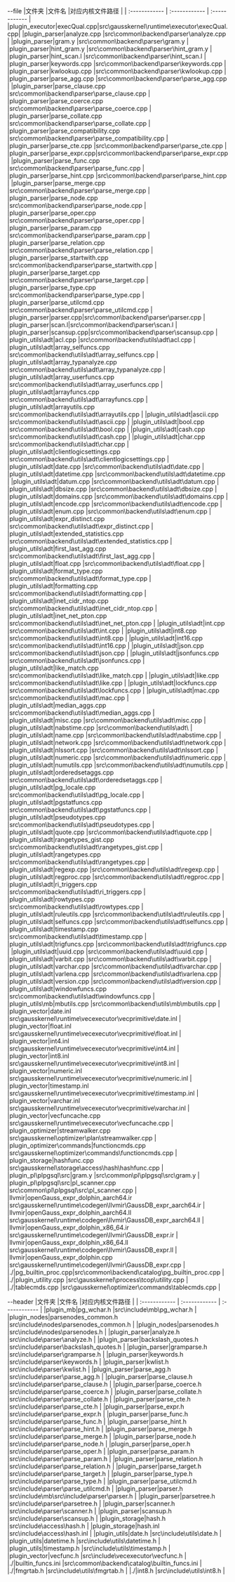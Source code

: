 --file
|文件夹   |文件名   |对应内核文件路径   |
| :------------ | :------------ | :------------ |
|plugin_executor|execQual.cpp|src\gausskernel\runtime\executor\execQual.cpp|
|plugin_parser|analyze.cpp   |src\common\backend\parser\analyze.cpp   |
|plugin_parser|gram.y   |src\common\backend\parser\gram.y   |
|plugin_parser|hint_gram.y   |src\common\backend\parser\hint_gram.y   |
|plugin_parser|hint_scan.l   |src\common\backend\parser\hint_scan.l   |
|plugin_parser|keywords.cpp   |src\common\backend\parser\keywords.cpp   |
|plugin_parser|kwlookup.cpp   |src\common\backend\parser\kwlookup.cpp   |
|plugin_parser|parse_agg.cpp   |src\common\backend\parser\parse_agg.cpp   |
|plugin_parser|parse_clause.cpp   |src\common\backend\parser\parse_clause.cpp   |
|plugin_parser|parse_coerce.cpp   |src\common\backend\parser\parse_coerce.cpp   |
|plugin_parser|parse_collate.cpp   |src\common\backend\parser\parse_collate.cpp   |
|plugin_parser|parse_compatibility.cpp   |src\common\backend\parser\parse_compatibility.cpp   |
|plugin_parser|parse_cte.cpp   |src\common\backend\parser\parse_cte.cpp   |
|plugin_parser|parse_expr.cpp|src\common\backend\parser\parse_expr.cpp   |
|plugin_parser|parse_func.cpp   |src\common\backend\parser\parse_func.cpp   |
|plugin_parser|parse_hint.cpp   |src\common\backend\parser\parse_hint.cpp   |
|plugin_parser|parse_merge.cpp   |src\common\backend\parser\parse_merge.cpp   |
|plugin_parser|parse_node.cpp   |src\common\backend\parser\parse_node.cpp   |
|plugin_parser|parse_oper.cpp   |src\common\backend\parser\parse_oper.cpp    |
|plugin_parser|parse_param.cpp   |src\common\backend\parser\parse_param.cpp   |
|plugin_parser|parse_relation.cpp   |src\common\backend\parser\parse_relation.cpp   |
|plugin_parser|parse_startwith.cpp   |src\common\backend\parser\parse_startwith.cpp   |
|plugin_parser|parse_target.cpp   |src\common\backend\parser\parse_target.cpp   |
|plugin_parser|parse_type.cpp   |src\common\backend\parser\parse_type.cpp   |
|plugin_parser|parse_utilcmd.cpp   |src\common\backend\parser\parse_utilcmd.cpp   |
|plugin_parser|parser.cpp|src\common\backend\parser\parser.cpp   |
|plugin_parser|scan.l|src\common\backend\parser\scan.l   |
|plugin_parser|scansup.cpp|src\common\backend\parser\scansup.cpp   |
|plugin_utils\adt|acl.cpp   |src\common\backend\utils\adt\acl.cpp   |
|plugin_utils\adt|array_selfuncs.cpp   |src\common\backend\utils\adt\array_selfuncs.cpp   |
|plugin_utils\adt|array_typanalyze.cpp   |src\common\backend\utils\adt\array_typanalyze.cpp   |
|plugin_utils\adt|array_userfuncs.cpp   |src\common\backend\utils\adt\array_userfuncs.cpp   |
|plugin_utils\adt|arrayfuncs.cpp   |src\common\backend\utils\adt\arrayfuncs.cpp   |
|plugin_utils\adt|arrayutils.cpp   |src\common\backend\utils\adt\arrayutils.cpp   |
|plugin_utils\adt|ascii.cpp   |src\common\backend\utils\adt\ascii.cpp   |
|plugin_utils\adt|bool.cpp   |src\common\backend\utils\adt\bool.cpp   |
|plugin_utils\adt|cash.cpp   |src\common\backend\utils\adt\cash.cpp   |
|plugin_utils\adt|char.cpp   |src\common\backend\utils\adt\char.cpp   |
|plugin_utils\adt|clientlogicsettings.cpp   |src\common\backend\utils\adt\clientlogicsettings.cpp   |
|plugin_utils\adt|date.cpp   |src\common\backend\utils\adt\date.cpp   |
|plugin_utils\adt|datetime.cpp   |src\common\backend\utils\adt\datetime.cpp   |
|plugin_utils\adt|datum.cpp   |src\common\backend\utils\adt\datum.cpp   |
|plugin_utils\adt|dbsize.cpp   |src\common\backend\utils\adt\dbsize.cpp   |
|plugin_utils\adt|domains.cpp   |src\common\backend\utils\adt\domains.cpp   |
|plugin_utils\adt|encode.cpp   |src\common\backend\utils\adt\encode.cpp   |
|plugin_utils\adt|enum.cpp   |src\common\backend\utils\adt\enum.cpp   |
|plugin_utils\adt|expr_distinct.cpp   |src\common\backend\utils\adt\expr_distinct.cpp   |
|plugin_utils\adt|extended_statistics.cpp   |src\common\backend\utils\adt\extended_statistics.cpp   |
|plugin_utils\adt|first_last_agg.cpp   |src\common\backend\utils\adt\first_last_agg.cpp   |
|plugin_utils\adt|float.cpp   |src\common\backend\utils\adt\float.cpp   |
|plugin_utils\adt|format_type.cpp   |src\common\backend\utils\adt\format_type.cpp   |
|plugin_utils\adt|formatting.cpp   |src\common\backend\utils\adt\formatting.cpp   |
|plugin_utils\adt|inet_cidr_ntop.cpp   |src\common\backend\utils\adt\inet_cidr_ntop.cpp   |
|plugin_utils\adt|inet_net_pton.cpp   |src\common\backend\utils\adt\inet_net_pton.cpp   |
|plugin_utils\adt|int.cpp   |src\common\backend\utils\adt\int.cpp   |
|plugin_utils\adt|int8.cpp   |src\common\backend\utils\adt\int8.cpp   |
|plugin_utils\adt|int16.cpp   |src\common\backend\utils\adt\int16.cpp   |
|plugin_utils\adt|json.cpp   |src\common\backend\utils\adt\json.cpp   |
|plugin_utils\adt|jsonfuncs.cpp   |src\common\backend\utils\adt\jsonfuncs.cpp   |
|plugin_utils\adt|like_match.cpp   |src\common\backend\utils\adt\like_match.cpp   |
|plugin_utils\adt|like.cpp   |src\common\backend\utils\adt\like.cpp   |
|plugin_utils\adt|lockfuncs.cpp   |src\common\backend\utils\adt\lockfuncs.cpp   |
|plugin_utils\adt|mac.cpp   |src\common\backend\utils\adt\mac.cpp   |
|plugin_utils\adt|median_aggs.cpp   |src\common\backend\utils\adt\median_aggs.cpp   |
|plugin_utils\adt|misc.cpp   |src\common\backend\utils\adt\misc.cpp   |
|plugin_utils\adt|nabstime.cpp   |src\common\backend\utils\adt\   |
|plugin_utils\adt|name.cpp   |src\common\backend\utils\adt\nabstime.cpp   |
|plugin_utils\adt|network.cpp   |src\common\backend\utils\adt\network.cpp   |
|plugin_utils\adt|nlssort.cpp   |src\common\backend\utils\adt\nlssort.cpp   |
|plugin_utils\adt|numeric.cpp   |src\common\backend\utils\adt\numeric.cpp   |
|plugin_utils\adt|numutils.cpp   |src\common\backend\utils\adt\numutils.cpp   |
|plugin_utils\adt|orderedsetaggs.cpp   |src\common\backend\utils\adt\orderedsetaggs.cpp   |
|plugin_utils\adt|pg_locale.cpp   |src\common\backend\utils\adt\pg_locale.cpp   |
|plugin_utils\adt|pgstatfuncs.cpp   |src\common\backend\utils\adt\pgstatfuncs.cpp   |
|plugin_utils\adt|pseudotypes.cpp   |src\common\backend\utils\adt\pseudotypes.cpp   |
|plugin_utils\adt|quote.cpp   |src\common\backend\utils\adt\quote.cpp   |
|plugin_utils\adt|rangetypes_gist.cpp   |src\common\backend\utils\adt\rangetypes_gist.cpp   |
|plugin_utils\adt|rangetypes.cpp   |src\common\backend\utils\adt\rangetypes.cpp   |
|plugin_utils\adt|regexp.cpp   |src\common\backend\utils\adt\regexp.cpp   |
|plugin_utils\adt|regproc.cpp   |src\common\backend\utils\adt\regproc.cpp   |
|plugin_utils\adt|ri_triggers.cpp   |src\common\backend\utils\adt\ri_triggers.cpp   |
|plugin_utils\adt|rowtypes.cpp   |src\common\backend\utils\adt\rowtypes.cpp   |
|plugin_utils\adt|ruleutils.cpp   |src\common\backend\utils\adt\ruleutils.cpp   |
|plugin_utils\adt|selfuncs.cpp   |src\common\backend\utils\adt\selfuncs.cpp   |
|plugin_utils\adt|timestamp.cpp   |src\common\backend\utils\adt\timestamp.cpp   |
|plugin_utils\adt|trigfuncs.cpp   |src\common\backend\utils\adt\trigfuncs.cpp   |
|plugin_utils\adt|uuid.cpp   |src\common\backend\utils\adt\uuid.cpp   |
|plugin_utils\adt|varbit.cpp   |src\common\backend\utils\adt\varbit.cpp   |
|plugin_utils\adt|varchar.cpp   |src\common\backend\utils\adt\varchar.cpp   |
|plugin_utils\adt|varlena.cpp   |src\common\backend\utils\adt\varlena.cpp   |
|plugin_utils\adt|version.cpp   |src\common\backend\utils\adt\version.cpp   |
|plugin_utils\adt|windowfuncs.cpp   |src\common\backend\utils\adt\windowfuncs.cpp   |
|plugin_utils\mb|mbutils.cpp   |src\common\backend\utils\mb\mbutils.cpp   |
|plugin_vector|date.inl   |src\gausskernel\runtime\vecexecutor\vecprimitive\date.inl   |
|plugin_vector|float.inl   |src\gausskernel\runtime\vecexecutor\vecprimitive\float.inl   |
|plugin_vector|int4.inl   |src\gausskernel\runtime\vecexecutor\vecprimitive\int4.inl   |
|plugin_vector|int8.inl   |src\gausskernel\runtime\vecexecutor\vecprimitive\int8.inl   |
|plugin_vector|numeric.inl   |src\gausskernel\runtime\vecexecutor\vecprimitive\numeric.inl   |
|plugin_vector|timestamp.inl   |src\gausskernel\runtime\vecexecutor\vecprimitive\timestamp.inl   |
|plugin_vector|varchar.inl   |src\gausskernel\runtime\vecexecutor\vecprimitive\varchar.inl   |
|plugin_vector|vecfuncache.cpp   |src\gausskernel\runtime\vecexecutor\vecfuncache.cpp   |
|plugin_optimizer|streamwalker.cpp   |src\gausskernel\optimizer\plan\streamwalker.cpp  |
|plugin_optimizer\commands|functioncmds.cpp   |src\gausskernel\optimizer\commands\functioncmds.cpp  |
|plugin_storage|hashfunc.cpp   |src\gausskernel\storage\access\hash\hashfunc.cpp  |
|plugin_pl\plpgsql\src|gram.y   |src\common\pl\plpgsql\src\gram.y  |
|plugin_pl\plpgsql\src|pl_scanner.cpp   |src\common\pl\plpgsql\src\pl_scanner.cpp  |
|llvmir|openGauss_expr_dolphin_aarch64.ir   |src\gausskernel\runtime\codegen\llvmir\GaussDB_expr_aarch64.ir   |
|llvmir|openGauss_expr_dolphin_aarch64.ll   |src\gausskernel\runtime\codegen\llvmir\GaussDB_expr_aarch64.ll   |
|llvmir|openGauss_expr_dolphin_x86_64.ir   |src\gausskernel\runtime\codegen\llvmir\GaussDB_expr.ir   |
|llvmir|openGauss_expr_dolphin_x86_64.ll   |src\gausskernel\runtime\codegen\llvmir\GaussDB_expr.ll  |
|llvmir|openGauss_expr_dolphin.cpp   |src\gausskernel\runtime\codegen\llvmir\GaussDB_expr.cpp  |
|./|pg_builtin_proc.cpp|src\common\backend\catalog\pg_builtin_proc.cpp   |
|./|plugin_utility.cpp   |src\gausskernel\process\tcop\utility.cpp   |
|./|tablecmds.cpp   |src\gausskernel\optimizer\commands\tablecmds.cpp   |

--header
|文件夹   |文件名   |对应内核文件路径   |
| :------------ | :------------ | :------------ |
|plugin_mb|pg_wchar.h  |src\include\mb\pg_wchar.h   |
|plugin_nodes|parsenodes_common.h  |src\include\nodes\parsenodes_common.h   |
|plugin_nodes|parsenodes.h  |src\include\nodes\parsenodes.h   |
|plugin_parser|analyze.h  |src\include\parser\analyze.h   |
|plugin_parser|backslash_quotes.h  |src\include\parser\backslash_quotes.h   |
|plugin_parser|gramparse.h  |src\include\parser\gramparse.h   |
|plugin_parser|keywords.h  |src\include\parser\keywords.h   |
|plugin_parser|kwlist.h  |src\include\parser\kwlist.h   |
|plugin_parser|parse_agg.h  |src\include\parser\parse_agg.h   |
|plugin_parser|parse_clause.h  |src\include\parser\parse_clause.h   |
|plugin_parser|parse_coerce.h  |src\include\parser\parse_coerce.h   |
|plugin_parser|parse_collate.h  |src\include\parser\parse_collate.h   |
|plugin_parser|parse_cte.h  |src\include\parser\parse_cte.h  |
|plugin_parser|parse_expr.h  |src\include\parser\parse_expr.h   |
|plugin_parser|parse_func.h  |src\include\parser\parse_func.h   |
|plugin_parser|parse_hint.h  |src\include\parser\parse_hint.h   |
|plugin_parser|parse_merge.h  |src\include\parser\parse_merge.h   |
|plugin_parser|parse_node.h  |src\include\parser\parse_node.h   |
|plugin_parser|parse_oper.h  |src\include\parser\parse_oper.h   |
|plugin_parser|parse_param.h  |src\include\parser\parse_param.h   |
|plugin_parser|parse_relation.h  |src\include\parser\parse_relation.h   |
|plugin_parser|parse_target.h  |src\include\parser\parse_target.h   |
|plugin_parser|parse_type.h  |src\include\parser\parse_type.h  |
|plugin_parser|parse_utilcmd.h  |src\include\parser\parse_utilcmd.h   |
|plugin_parser|parser.h  |src\include\mb\src\include\parser\parser.h   |
|plugin_parser|parsetree.h  |src\include\parser\parsetree.h   |
|plugin_parser|scanner.h  |src\include\parser\scanner.h   |
|plugin_parser|scansup.h  |src\include\parser\scansup.h   |
|plugin_storage|hash.h  |src\include\access\hash.h   |
|plugin_storage|hash.inl  |src\include\access\hash.inl   |
|plugin_utils|date.h  |src\include\utils\date.h   |
|plugin_utils|datetime.h  |src\include\utils\datetime.h  |
|plugin_utils|timestamp.h  |src\include\utils\timestamp.h   |
|plugin_vector|vecfunc.h  |src\include\vecexecutor\vecfunc.h   |
|./|builtin_funcs.ini  |src\common\backend\catalog\builtin_funcs.ini   |
|./|fmgrtab.h  |src\include\utils\fmgrtab.h   |
|./|int8.h  |src\include\utils\int8.h   |
